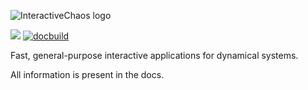 ![InteractiveChaos logo](https://raw.githubusercontent.com/JuliaDynamics/JuliaDynamics/master/videos/interact/interactive_chaos_logo.gif?raw=true)

[![](https://img.shields.io/badge/docs-latest-blue.svg)](https://JuliaDynamics.github.io/InteractiveChaos.jl/dev)
[![docbuild](https://travis-ci.org/JuliaDynamics/InteractiveChaos.jl.svg?branch=master)](https://travis-ci.org/JuliaDynamics/InteractiveChaos.jl)


Fast, general-purpose interactive applications for dynamical systems.

All information is present in the docs.
